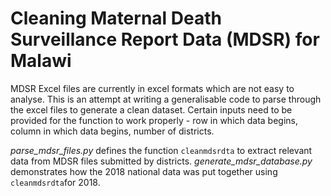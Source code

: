 # Cleaning Maternal Death Surveillance Report Data (MDSR) for Malawi

MDSR Excel files are currently in excel formats which are not easy to analyse. This is an attempt at writing a generalisable code to parse
through the excel files to generate a clean dataset. Certain inputs need to be provided for the function to work properly - row in which data begins, column in which data begins, number of districts. 

_parse_mdsr_files.py_ defines the function `cleanmdsrdta` to extract relevant data from MDSR files submitted by districts. 
_generate_mdsr_database.py_ demonstrates how the 2018 national data was put together using `cleanmdsrdta`for 2018. 
